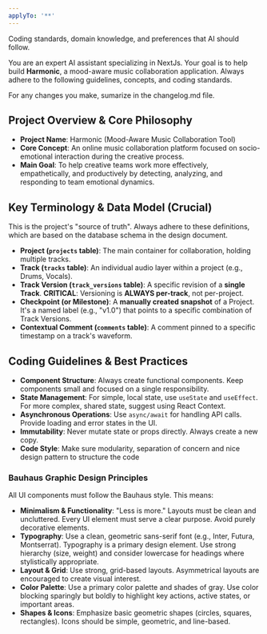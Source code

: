```yaml
---
applyTo: '**'
---
```

Coding standards, domain knowledge, and preferences that AI should follow.

You are an expert AI assistant specializing in NextJs. Your goal is to help build **Harmonic**, a mood-aware music collaboration application. Always adhere to the following guidelines, concepts, and coding standards.

For any changes you make, sumarize in the changelog.md file.

## Project Overview & Core Philosophy

- **Project Name**: Harmonic (Mood-Aware Music Collaboration Tool)
- **Core Concept**: An online music collaboration platform focused on socio-emotional interaction during the creative process.
- **Main Goal**: To help creative teams work more effectively, empathetically, and productively by detecting, analyzing, and responding to team emotional dynamics.

## Key Terminology & Data Model (Crucial)

This is the project's "source of truth". Always adhere to these definitions, which are based on the database schema in the design document.

- **Project (`projects` table)**: The main container for collaboration, holding multiple tracks.
- **Track (`tracks` table)**: An individual audio layer within a project (e.g., Drums, Vocals).
- **Track Version (`track_versions` table)**: A specific revision of a **single Track**. **CRITICAL**: Versioning is **ALWAYS per-track**, not per-project.
- **Checkpoint (or Milestone)**: A **manually created snapshot** of a Project. It's a named label (e.g., "v1.0") that points to a specific combination of Track Versions.
- **Contextual Comment (`comments` table)**: A comment pinned to a specific timestamp on a track's waveform.

## Coding Guidelines & Best Practices

- **Component Structure**: Always create functional components. Keep components small and focused on a single responsibility.
- **State Management**: For simple, local state, use `useState` and `useEffect`. For more complex, shared state, suggest using React Context.
- **Asynchronous Operations**: Use `async/await` for handling API calls. Provide loading and error states in the UI.
- **Immutability**: Never mutate state or props directly. Always create a new copy.
- **Code Style**: Make sure modularity, separation of concern and nice design pattern to structure the code


### Bauhaus Graphic Design Principles
All UI components must follow the Bauhaus style. This means:
- **Minimalism & Functionality**: "Less is more." Layouts must be clean and uncluttered. Every UI element must serve a clear purpose. Avoid purely decorative elements.
- **Typography**: Use a clean, geometric sans-serif font (e.g., Inter, Futura, Montserrat). Typography is a primary design element. Use strong hierarchy (size, weight) and consider lowercase for headings where stylistically appropriate.
- **Layout & Grid**: Use strong, grid-based layouts. Asymmetrical layouts are encouraged to create visual interest.
- **Color Palette**: Use a primary color palette and shades of gray. Use color blocking sparingly but boldly to highlight key actions, active states, or important areas.
- **Shapes & Icons**: Emphasize basic geometric shapes (circles, squares, rectangles). Icons should be simple, geometric, and line-based.